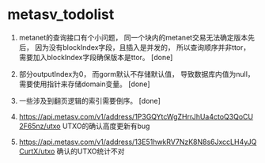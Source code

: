 # metasv_todolist
1. metanet的查询接口有个小问题， 同一个块内的metanet交易无法确定版本先后， 因为没有blockIndex字段，且插入是并发的， 所以查询顺序并非ttor， 需要加入blockIndex字段确保版本是ttor。 [done]

2. 部分outputIndex为0， 而gorm默认不存储默认值， 导致数据库内值为null， 需要使用指针来存储domain变量。 [done]

3. 一些涉及到翻页逻辑的索引需要倒序。 [done]

4. https://api.metasv.com/v1/address/1P3GQYtcWgZHrrJhUa4ctoQ3QoCU2F65nz/utxo UTXO的确认高度更新有bug

5. https://api.metasv.com/v1/address/13E51hwkRV7NzK8N8s6JxccLH4yJQCurtX/utxo 确认的UTXO统计不对
